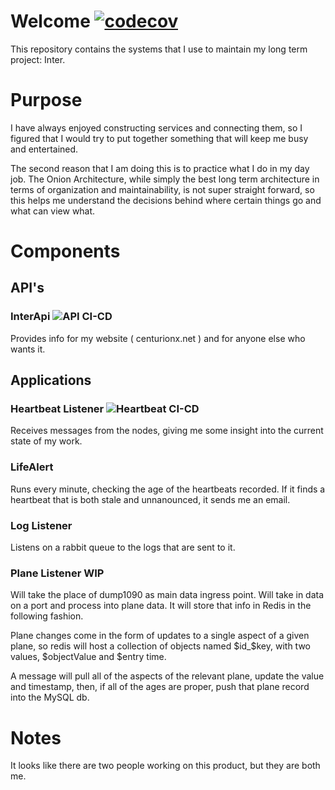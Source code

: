 # Welcome [![codecov](https://codecov.io/gh/Joseph-Melberg/Manager/branch/master/graph/badge.svg?token=Y27UDP57EP)](https://codecov.io/gh/Joseph-Melberg/Manager)

This repository contains the systems that I use to maintain my long term project: Inter.


# Purpose

I have always enjoyed constructing services and connecting them, so I figured that I would try to put together something that will keep me busy and entertained.

The second reason that I am doing this is to practice what I do in my day job.  The Onion Architecture, while simply the best long term architecture in terms of organization and maintainability, is not super straight forward, so this helps me understand the decisions behind where certain things go and what can view what.

# Components

## API's

### InterApi ![API CI-CD](https://github.com/Joseph-Melberg/Manager/workflows/API%20CI-CD/badge.svg)

Provides info for my website ( centurionx.net ) and for anyone else who wants it.

## Applications

### Heartbeat Listener ![Heartbeat CI-CD](https://github.com/Joseph-Melberg/Manager/workflows/.NET/badge.svg)

Receives messages from the nodes, giving me some insight into the current state of my work.

### LifeAlert

Runs every minute, checking the age of the heartbeats recorded.  If it finds a heartbeat that is both stale and unnanounced, it sends me an email.

### Log Listener

Listens on a rabbit queue to the logs that are sent to it.

### Plane Listener WIP

Will take the place of dump1090 as main data ingress point.  Will take in data on a port and process into plane data.  It will store that info in Redis in the following fashion.

Plane changes come in the form of updates to a single aspect of a given plane, so redis will host a collection of objects named $id_$key, with two values, $objectValue and $entry time.

A message will pull all of the aspects of the relevant plane, update the value and timestamp, then, if all of the ages are proper, push that plane record into the MySQL db.





# Notes

It looks like there are two people working on this product, but they are both me.

